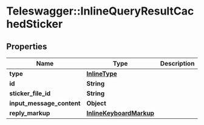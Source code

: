 # Teleswagger::InlineQueryResultCachedSticker

## Properties
Name | Type | Description | Notes
------------ | ------------- | ------------- | -------------
**type** | [**InlineType**](InlineType.md) |  | 
**id** | **String** |  | 
**sticker_file_id** | **String** |  | 
**input_message_content** | **Object** |  | [optional] 
**reply_markup** | [**InlineKeyboardMarkup**](InlineKeyboardMarkup.md) |  | [optional] 


